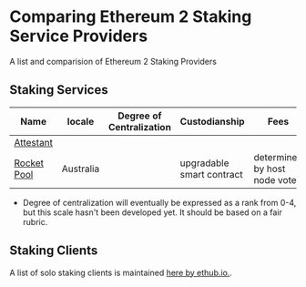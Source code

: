 # Comparing Ethereum 2 Staking Service Providers
A list and comparision of Ethereum 2 Staking Providers

## Staking Services

 Name|locale|Degree of Centralization|Custodianship | Fees| Notes|
--- | --- | --- | --- | --- | --- |
[Attestant](https://attestant.io)|  | | | | |
[Rocket Pool](https://www.rocketpool.net)|Australia | |upgradable smart contract |determined by host node vote||
 

* Degree of centralization will eventually be expressed as a rank from 0-4, but this scale hasn't been developed yet. It should be based on a fair rubric.


## Staking Clients

A list of solo staking clients is maintained [here by ethub.io.](https://docs.ethhub.io/ethereum-roadmap/ethereum-2.0/eth2.0-teams/teams-building-eth2.0/). 
